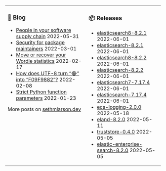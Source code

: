 <table><tr><td valign="top">

### 📰 Blog
<!-- blog starts -->
* [People in your software supply chain](http://sethmlarson.dev/blog/people-in-your-software-supply-chain?date=2022-05-31) 2022-05-31
* [Security for package maintainers](http://sethmlarson.dev/blog/security-for-package-maintainers?date=2022-03-01) 2022-03-01
* [Move or recover your Wordle statistics](http://sethmlarson.dev/blog/wordle-stats?date=2022-02-17) 2022-02-17
* [How does UTF-8 turn “😂” into “F09F9882”?](http://sethmlarson.dev/blog/utf-8?date=2022-02-08) 2022-02-08
* [Strict Python function parameters](http://sethmlarson.dev/blog/strict-python-function-parameters?date=2022-01-23) 2022-01-23
<!-- blog ends -->
More posts on [sethmlarson.dev](https://sethmlarson.dev)
</td><td valign="top">

### 📦 Releases
<!-- other starts -->
* [elasticsearch8-8.2.1](https://pypi.org/project/elasticsearch8/8.2.1) 2022-06-01
* [elasticsearch-8.2.1](https://pypi.org/project/elasticsearch/8.2.1) 2022-06-01
* [elasticsearch8-8.2.2](https://pypi.org/project/elasticsearch8/8.2.2) 2022-06-01
* [elasticsearch-8.2.2](https://pypi.org/project/elasticsearch/8.2.2) 2022-06-01
* [elasticsearch7-7.17.4](https://pypi.org/project/elasticsearch7/7.17.4) 2022-06-01
* [elasticsearch-7.17.4](https://pypi.org/project/elasticsearch/7.17.4) 2022-06-01
* [ecs-logging-2.0.0](https://pypi.org/project/ecs-logging/2.0.0) 2022-05-18
* [eland-8.2.0](https://pypi.org/project/eland/8.2.0) 2022-05-11
* [truststore-0.4.0](https://pypi.org/project/truststore/0.4.0) 2022-05-05
* [elastic-enterprise-search-8.2.0](https://pypi.org/project/elastic-enterprise-search/8.2.0) 2022-05-05
<!-- other ends -->
</td></tr></table>
